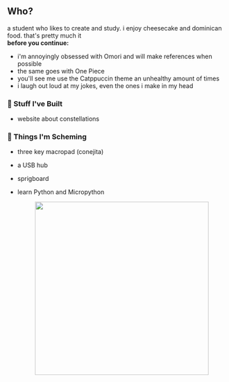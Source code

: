 ## Who?
a student who likes to create and study. i enjoy cheesecake and dominican food. that's pretty much it
<br>__before you continue:__
- i'm annoyingly obsessed with Omori and will make references when possible
- the same goes with One Piece
- you'll see me use the Catppuccin theme an unhealthy amount of times
- i laugh out loud at my jokes, even the ones i make in my head

### 🎨 Stuff I've Built
- website about constellations

### 🔮 Things I'm Scheming
- three key macropad (conejita)
- a USB hub
- sprigboard
- learn Python and Micropython

  <p align="center">
  <img src="https://raw.githubusercontent.com/catppuccin/catppuccin/main/assets/palette/macchiato.png" width="400" />
</p>
